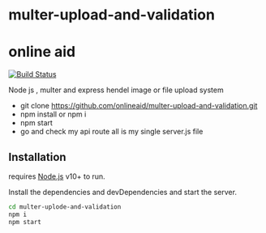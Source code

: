# multer-upload-and-validation

# online aid

[![Build Status](https://travis-ci.org/joemccann/dillinger.svg?branch=master)](https://travis-ci.org/joemccann/dillinger)

Node js , multer and express hendel image or file upload system

- git clone https://github.com/onlineaid/multer-upload-and-validation.git
- npm install or npm i
- npm start
- go and check my api route all is my single server.js file


## Installation

requires [Node.js](https://nodejs.org/) v10+ to run.

Install the dependencies and devDependencies and start the server.

```sh
cd multer-uplode-and-validation
npm i
npm start
```
